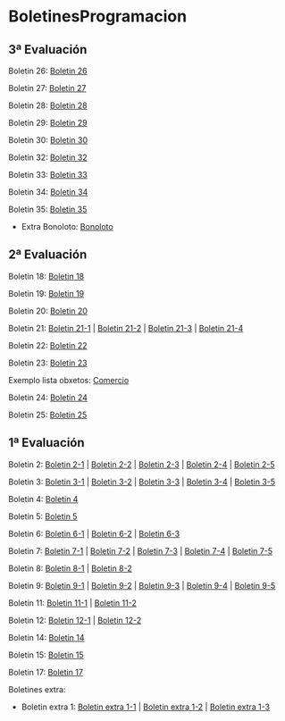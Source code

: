 # BoletinesProgramacion

## 3ª Evaluación

Boletin 26: [Boletin 26](https://github.com/DaniGonGre/misBoletines/tree/main/Boletin26)

Boletin 27: [Boletin 27](https://github.com/DaniGonGre/misBoletines/tree/main/Boletin27)

Boletin 28: [Boletin 28](https://github.com/DaniGonGre/misBoletines/tree/main/Boletin28)

Boletin 29: [Boletin 29](https://github.com/DaniGonGre/misBoletines/tree/main/Boletin29)

Boletin 30: [Boletin 30](https://github.com/DaniGonGre/misBoletines/tree/main/Boletin30)

Boletin 32: [Boletin 32](https://github.com/DaniGonGre/misBoletines/tree/main/Boletin32)

Boletin 33: [Boletin 33](https://github.com/DaniGonGre/misBoletines/tree/main/Boletin33)

Boletin 34: [Boletin 34](https://github.com/DaniGonGre/misBoletines/tree/main/Boletin34)

Boletin 35: [Boletin 35](https://github.com/DaniGonGre/misBoletines/tree/main/Boletin35)

- Extra Bonoloto: [Bonoloto](https://github.com/DaniGonGre/misBoletines/tree/main/Bonoloto)

## 2ª Evaluación

Boletin 18: [Boletin 18](https://github.com/DaniGonGre/misBoletines/tree/main/Boletin18)

Boletin 19: [Boletin 19](https://github.com/DaniGonGre/misBoletines/tree/main/Boletin19)

Boletin 20: [Boletin 20](https://github.com/DaniGonGre/misBoletines/tree/main/Boletin20)

Boletin 21: [Boletin 21-1](https://github.com/DaniGonGre/misBoletines/tree/main/Boletin21_1) | [Boletin 21-2](https://github.com/DaniGonGre/misBoletines/tree/main/Boletin21_2) | [Boletin 21-3](https://github.com/DaniGonGre/misBoletines/tree/main/Boletin21_3) | [Boletin 21-4](https://github.com/DaniGonGre/misBoletines/tree/main/Boletin21_4)

Boletin 22: [Boletin 22](https://github.com/DaniGonGre/misBoletines/tree/main/Boletin22)

Boletin 23: [Boletin 23](https://github.com/DaniGonGre/misBoletines/tree/main/Boletin23)

Exemplo lista obxetos: [Comercio](https://github.com/DaniGonGre/misBoletines/tree/main/Comercio)

Boletin 24: [Boletin 24](https://github.com/DaniGonGre/misBoletines/tree/main/Boletin24)

Boletin 25: [Boletin 25](https://github.com/DaniGonGre/misBoletines/tree/main/Boletin25)

## 1ª Evaluación

Boletin 2: [Boletin 2-1](https://github.com/DaniGonGre/misBoletines/blob/92a7e2417c3c2cc5ddf31d98fb7b0c39f26c0e00/Boletin2_1.java) | [Boletin 2-2](https://github.com/DaniGonGre/misBoletines/blob/f5070d0598f29c0113235c06e84b8a79a25ef3a9/Boletin2-2.java) | [Boletin 2-3](https://github.com/DaniGonGre/misBoletines/blob/fddee2911c5c64dd3d84d8322eab46deaebd4fd7/Boletin2-3.java) | [Boletin 2-4](https://github.com/DaniGonGre/misBoletines/blob/feee001b8af3e51897c6326f68edd1d2cd7145e5/Boletin2-4.java) | [Boletin 2-5](https://github.com/DaniGonGre/misBoletines/blob/769cb715b6ca0c269b74f8cfb5f1d361f3d2bf51/Boletin2-5.java)

Boletin 3: [Boletin 3-1](https://github.com/DaniGonGre/misBoletines/blob/0f9e2e8d86d68e03960565b68666da89023cf2f7/Boletin3-1.java) | [Boletin 3-2](https://github.com/DaniGonGre/misBoletines/blob/0ee5c5ce859ae167f83cea7ddb9876ff38e2abfc/Boletin3-2.java) | [Boletin 3-3](https://github.com/DaniGonGre/misBoletines/blob/a93fba610a6d3df47f6bebbe01ce4efc9e2451ba/Boletin3-3.java) | [Boletin 3-4](https://github.com/DaniGonGre/misBoletines/blob/faf0e7be2679161327201afd884411d135454185/Boletin3-4.java) | [Boletin 3-5](https://github.com/DaniGonGre/misBoletines/blob/3932fb24244e9e56c4acfa15e7acc09b6fb08502/Boletin3_5.java)

Boletin 4: [Boletin 4](https://github.com/DaniGonGre/misBoletines/tree/main/Boletin4)

Boletin 5: [Boletin 5](https://github.com/DaniGonGre/misBoletines/tree/main/Boletin5)

Boletin 6: [Boletin 6-1](https://github.com/DaniGonGre/misBoletines/tree/main/Boletin6-1) | [Boletin 6-2](https://github.com/DaniGonGre/misBoletines/tree/main/Boletin6-2) | [Boletin 6-3](https://github.com/DaniGonGre/misBoletines/tree/main/Boletin6-3)

Boletin 7: [Boletin 7-1](https://github.com/DaniGonGre/misBoletines/tree/main/Boletin7-1) | [Boletin 7-2](https://github.com/DaniGonGre/misBoletines/tree/main/Boletin%207-2) | [Boletin 7-3](https://github.com/DaniGonGre/misBoletines/tree/main/Boletin%207-3) | [Boletin 7-4](https://github.com/DaniGonGre/misBoletines/tree/main/Boletin%207-4) | [Boletin 7-5](https://github.com/DaniGonGre/misBoletines/tree/main/Boletin%207-5)

Boletin 8: [Boletin 8-1](https://github.com/DaniGonGre/misBoletines/tree/main/Boletin8-1) | [Boletin 8-2](https://github.com/DaniGonGre/misBoletines/tree/main/Boletin8_2)

Boletin 9: [Boletin 9-1](https://github.com/DaniGonGre/misBoletines/tree/main/Boletin9_1) | [Boletin 9-2](https://github.com/DaniGonGre/misBoletines/tree/main/Boletin9_2) | [Boletin 9-3](https://github.com/DaniGonGre/misBoletines/tree/main/Boletin9_3) | [Boletin 9-4](https://github.com/DaniGonGre/misBoletines/tree/main/Boletin9_4) | [Boletin 9-5](https://github.com/DaniGonGre/misBoletines/tree/main/Boletin9-5)

Boletin 11: [Boletin 11-1](https://github.com/DaniGonGre/misBoletines/tree/main/Boletin11-1) | [Boletin 11-2](https://github.com/DaniGonGre/misBoletines/tree/main/Boletin11-2)

Boletin 12: [Boletin 12-1](https://github.com/DaniGonGre/misBoletines/tree/main/Boletin12_1) | [Boletin 12-2](https://github.com/DaniGonGre/misBoletines/tree/main/Boletin12_2)

Boletin 14: [Boletin 14](https://github.com/DaniGonGre/misBoletines/tree/main/Boletin14)

Boletin 15: [Boletin 15](https://github.com/DaniGonGre/misBoletines/tree/main/Boletin15)

Boletin 17: [Boletin 17](https://github.com/DaniGonGre/misBoletines/tree/main/Boletin17)

Boletines extra: 
- Boletin extra 1: [Boletin extra 1-1](https://github.com/DaniGonGre/misBoletines/blob/acae0c793fcbe660e64c1604a324c4744f15fa39/Boletin_extra1_1.java) | [Boletin extra 1-2](https://github.com/DaniGonGre/misBoletines/blob/main/Boletin_extra1_2.java) | [Boletin extra 1-3](https://github.com/DaniGonGre/misBoletines/blob/main/Boletin_extra1_3.java)


